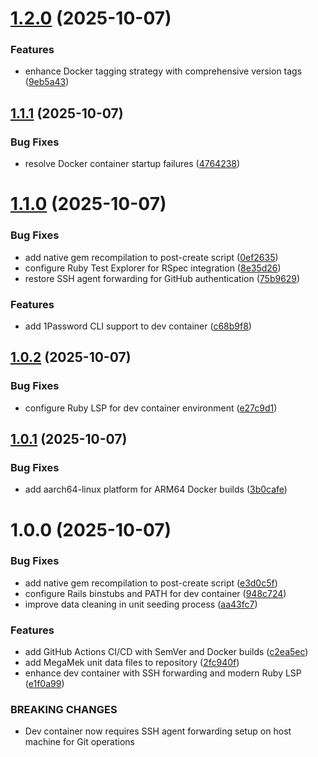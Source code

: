 # [1.2.0](https://github.com/jzisser9/mul-api/compare/v1.1.1...v1.2.0) (2025-10-07)


### Features

* enhance Docker tagging strategy with comprehensive version tags ([9eb5a43](https://github.com/jzisser9/mul-api/commit/9eb5a43e58c75e6ba1504b8b7b246487f8f67cda))

## [1.1.1](https://github.com/jzisser9/mul-api/compare/v1.1.0...v1.1.1) (2025-10-07)


### Bug Fixes

* resolve Docker container startup failures ([4764238](https://github.com/jzisser9/mul-api/commit/4764238a1e6ee724feb599cfe6375be5b74ca9d2))

# [1.1.0](https://github.com/jzisser9/mul-api/compare/v1.0.2...v1.1.0) (2025-10-07)


### Bug Fixes

* add native gem recompilation to post-create script ([0ef2635](https://github.com/jzisser9/mul-api/commit/0ef2635fba8523576668287313240858b2ac5f8d))
* configure Ruby Test Explorer for RSpec integration ([8e35d26](https://github.com/jzisser9/mul-api/commit/8e35d26559b05ed6e6c0b86f91871edf4af39062))
* restore SSH agent forwarding for GitHub authentication ([75b9629](https://github.com/jzisser9/mul-api/commit/75b9629d19e02c063b84bd50d0a38b18afd7b402))


### Features

* add 1Password CLI support to dev container ([c68b9f8](https://github.com/jzisser9/mul-api/commit/c68b9f8b75a54fd5cd58c9a81b3765dff83a6589))

## [1.0.2](https://github.com/jzisser9/mul-api/compare/v1.0.1...v1.0.2) (2025-10-07)


### Bug Fixes

* configure Ruby LSP for dev container environment ([e27c9d1](https://github.com/jzisser9/mul-api/commit/e27c9d1ea7a73929321f0740b4fd0b431e8dffca))

## [1.0.1](https://github.com/jzisser9/mul-api/compare/v1.0.0...v1.0.1) (2025-10-07)


### Bug Fixes

* add aarch64-linux platform for ARM64 Docker builds ([3b0cafe](https://github.com/jzisser9/mul-api/commit/3b0cafe48faddfedd6470af19f527992f426f2c4))

# 1.0.0 (2025-10-07)


### Bug Fixes

* add native gem recompilation to post-create script ([e3d0c5f](https://github.com/jzisser9/mul-api/commit/e3d0c5fa338d000189712ec900dce11697f7ace6))
* configure Rails binstubs and PATH for dev container ([948c724](https://github.com/jzisser9/mul-api/commit/948c724eb1bf70aa868d1141fc3c92de91f12548))
* improve data cleaning in unit seeding process ([aa43fc7](https://github.com/jzisser9/mul-api/commit/aa43fc7ad2b54387e79fb6408e81d05cb7675f20))


### Features

* add GitHub Actions CI/CD with SemVer and Docker builds ([c2ea5ec](https://github.com/jzisser9/mul-api/commit/c2ea5ecb3b7030db97db7481cdf2836efc752e24))
* add MegaMek unit data files to repository ([2fc940f](https://github.com/jzisser9/mul-api/commit/2fc940f1780cb175e5808f5fe48333c6f07258ad))
* enhance dev container with SSH forwarding and modern Ruby LSP ([e1f0a99](https://github.com/jzisser9/mul-api/commit/e1f0a991ca189f541057f6fda248e5f4b3539979))


### BREAKING CHANGES

* Dev container now requires SSH agent forwarding setup on host machine for Git operations
